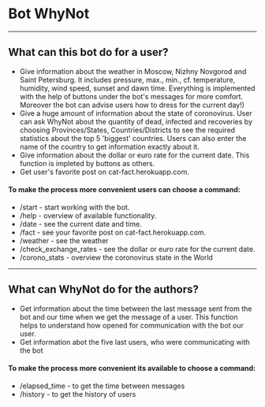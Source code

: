 # Bot WhyNot 

____

## What can this bot do for a user? 

* Give information about the weather in Moscow, Nizhny Novgorod and Saint Petersburg. It includes pressure, max., min., cf. temperature, humidity, wind speed, sunset and dawn time. Everything is implemented with the help of buttons under the bot's messages for more comfort. Moreover the bot can advise users how to dress for the current day!)
* Give a huge amount of information about the state of coronovirus. User can ask WhyNot about the quantity of dead, infected and recoveries by choosing Provinces/States, Countries/Districts to see the required statistics about the top 5 'biggest' countries. Users can also enter the name of the country to get information exactly about it. 
* Give information about the dollar or euro rate for the current date. This function is impleted by buttons as others. 
* Get user's favorite post on cat-fact.herokuapp.com.

#### To make the process more convenient users can choose a command: 
- /start - start working with the bot.
- /help - overview of available functionality.
- /date - see the current date and time.
- /fact - see your favorite post on cat-fact.herokuapp.com.
- /weather - see the weather
- /check_exchange_rates - see the dollar or euro rate for the current date.
- /corono_stats - overview the coronovirus state in the World

____

## What can WhyNot do for the authors? 

* Get information about the time between the last message sent from the bot and our time when we get the message of a user. This function helps to understand how opened for communication with the bot our user. 
* Get information abot the five last users, who were communicating with the bot

#### To make the process more convenient its available to choose a command: 
			
- /elapsed_time - to get the time between messages 
- /history - to get the history of users



